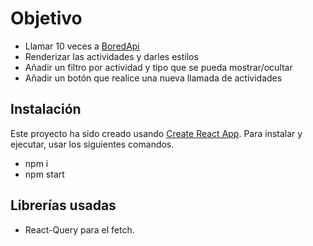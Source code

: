# Objetivo

- Llamar 10 veces a [BoredApi](https://www.boredapi.com/api/activity)
- Renderizar las actividades y darles estilos
- Añadir un filtro por actividad y tipo que se pueda mostrar/ocultar
- Añadir un botón que realice una nueva llamada de actividades

## Instalación

Este proyecto ha sido creado usando [Create React App](https://github.com/facebook/create-react-app).
Para instalar y ejecutar, usar los siguientes comandos.

- npm i
- npm start

## Librerías usadas

- React-Query para el fetch.
